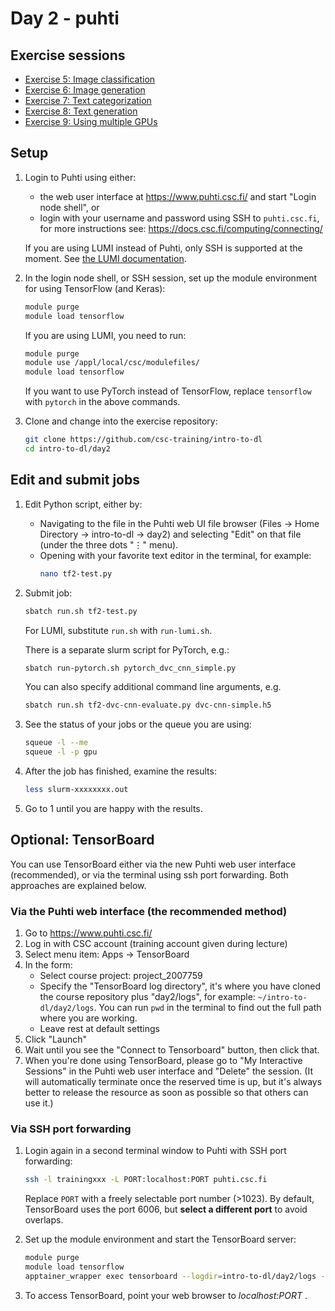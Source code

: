 # Day 2 - puhti

## Exercise sessions

* [Exercise 5: Image classification](Exercise_5.md)
* [Exercise 6: Image generation](Exercise_6.md)
* [Exercise 7: Text categorization](Exercise_7.md)
* [Exercise 8: Text generation](Exercise_8.md)
* [Exercise 9: Using multiple GPUs](Exercise_9.md)

## Setup

1. Login to Puhti using either:
   - the web user interface at <https://www.puhti.csc.fi/> and start "Login node shell", or
   - login with your username and password using SSH to `puhti.csc.fi`, for more instructions see: <https://docs.csc.fi/computing/connecting/>
   
   If you are using LUMI instead of Puhti, only SSH is supported at the moment. See [the LUMI documentation](https://docs.lumi-supercomputer.eu/firststeps/getstarted/).
      
2. In the login node shell, or SSH session, set up the module environment for using TensorFlow (and Keras):

   ```bash
   module purge
   module load tensorflow
   ```
   
   If you are using LUMI, you need to run:
   ```bash
   module purge
   module use /appl/local/csc/modulefiles/
   module load tensorflow
   ```
   
   If you want to use PyTorch instead of TensorFlow, replace `tensorflow` with `pytorch` in the above commands.


3. Clone and change into the exercise repository:

   ```bash
   git clone https://github.com/csc-training/intro-to-dl
   cd intro-to-dl/day2
   ```

## Edit and submit jobs

1. Edit Python script, either by:
   - Navigating to the file in the Puhti web UI file browser (Files → Home Directory → intro-to-dl → day2) and selecting "Edit" on that file (under the three dots "⋮" menu).
   - Opening with your favorite text editor in the terminal, for example:
     ```bash
     nano tf2-test.py
     ```

2. Submit job:

   ```bash
   sbatch run.sh tf2-test.py
   ```
   
   For LUMI, substitute `run.sh` with `run-lumi.sh`.

   There is a separate slurm script for PyTorch, e.g.:
   
   ```bash
   sbatch run-pytorch.sh pytorch_dvc_cnn_simple.py
   ```

   You can also specify additional command line arguments, e.g.

   ```bash
   sbatch run.sh tf2-dvc-cnn-evaluate.py dvc-cnn-simple.h5
   ```

3. See the status of your jobs or the queue you are using:

   ```bash
   squeue -l --me
   squeue -l -p gpu
   ```

4. After the job has finished, examine the results:

   ```bash
   less slurm-xxxxxxxx.out
   ```

5. Go to 1 until you are happy with the results.

## Optional: TensorBoard

You can use TensorBoard either via the new Puhti web user interface (recommended), or via the terminal using ssh port forwarding. Both approaches are explained below.

### Via the Puhti web interface (the recommended method)

1. Go to <https://www.puhti.csc.fi/>
2. Log in with CSC account (training account given during lecture)
3. Select menu item: Apps → TensorBoard
4. In the form:
   - Select course project: project_2007759
   - Specify the "TensorBoard log directory", it's where you have cloned the course repository plus "day2/logs", for example:
  `~/intro-to-dl/day2/logs`. You can run `pwd` in the terminal to find out the full path where you are working.
   - Leave rest at default settings
6. Click "Launch"
7. Wait until you see the "Connect to Tensorboard" button, then click that.
8. When you're done using TensorBoard, please go to "My Interactive Sessions" in the Puhti web user interface and "Delete" the session. (It will automatically terminate once the reserved time is up, but it's always better to release the resource as soon as possible so that others can use it.)

### Via SSH port forwarding

1. Login again in a second terminal window to Puhti with SSH port forwarding:

   ```bash
   ssh -l trainingxxx -L PORT:localhost:PORT puhti.csc.fi
   ```
        
   Replace `PORT` with a freely selectable port number (>1023). By default, TensorBoard uses the port 6006, but **select a different port** to avoid overlaps. 

2. Set up the module environment and start the TensorBoard server:

   ```bash
   module purge
   module load tensorflow
   apptainer_wrapper exec tensorboard --logdir=intro-to-dl/day2/logs --port=PORT --bind_all
   ```

3. To access TensorBoard, point your web browser to *localhost:PORT* .

